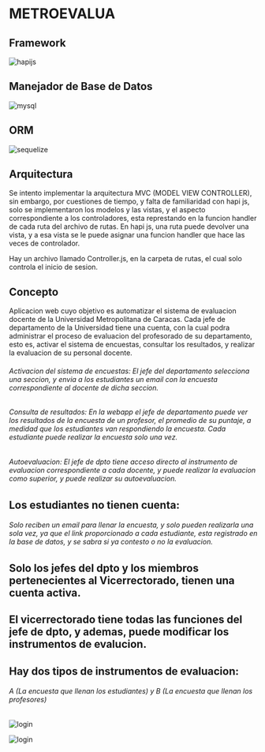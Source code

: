 # METROEVALUA

## Framework
![hapijs](https://camo.githubusercontent.com/16f4a37b7e2086b6e44dcb0cdfaf9e41f5738278/68747470733a2f2f7261772e6769746875622e636f6d2f686170696a732f686170692f6d61737465722f696d616765732f686170692e706e67)

## Manejador de Base de Datos

![mysql](https://upload.wikimedia.org/wikipedia/en/thumb/6/62/MySQL.svg/1200px-MySQL.svg.png)


## ORM

![sequelize](https://i.blogs.es/91493f/sequelize/650_1200.png)

## Arquitectura

Se intento implementar la arquitectura MVC (MODEL VIEW CONTROLLER), sin embargo, por cuestiones de tiempo, y falta de familiaridad con hapi js, solo se implementaron los modelos y las vistas, y el aspecto correspondiente a los controladores, esta represtando en la funcion handler de cada ruta del archivo de rutas. En hapi js, una ruta puede devolver una vista, y a esa vista se le puede asignar una funcion handler que hace las veces de controlador. 

Hay un archivo llamado Controller.js, en la carpeta de rutas, el cual solo controla el inicio de sesion.

## Concepto

Aplicacion web cuyo objetivo es automatizar el sistema de evaluacion docente de la Universidad Metropolitana de Caracas. 
Cada jefe de departamento de la Universidad tiene una cuenta, con la cual podra administrar el proceso de evaluacion del profesorado de su departamento, esto es, activar el sistema de encuestas, consultar los resultados, y realizar la evaluacion de su personal docente.


###### Activacion del sistema de encuestas: El jefe del departamento selecciona una seccion, y envia a los estudiantes un email con la encuesta correspondiente al docente de dicha seccion.

###### Consulta de resultados: En la webapp el jefe de departamento puede ver los resultados de la encuesta de un profesor, el promedio de su puntaje, a medidad que los estudiantes van respondiendo la encuesta. Cada estudiante puede realizar la encuesta solo una vez.

###### Autoevaluacion: El jefe de dpto tiene acceso directo al instrumento de evaluacion correspondiente a cada docente, y puede realizar la evaluacion como superior, y puede realizar su autoevaluacion.

## Los estudiantes no tienen cuenta:
###### Solo reciben un email para llenar la encuesta, y solo pueden realizarla una sola vez, ya que el link proporcionado a cada estudiante, esta registrado en la base de datos, y se sabra si ya contesto o no la evaluacion.

## Solo los jefes del dpto y los miembros pertenecientes al Vicerrectorado, tienen una cuenta activa.

## El vicerrectorado tiene todas las funciones del jefe de dpto, y ademas, puede modificar los instrumentos de evalucion.

## Hay dos tipos de instrumentos de evaluacion:

###### A (La encuesta que llenan los estudiantes) y B (La encuesta que llenan los profesores) 
![login](https://loveforwriting674.files.wordpress.com/2017/07/metroevalua-encuesta-completa.png)

![login](https://loveforwriting674.files.wordpress.com/2017/07/metroevalua-login.png)
